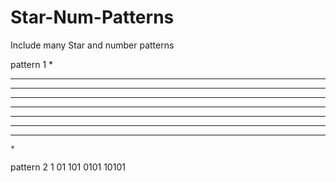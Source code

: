 # Star-Num-Patterns
Include many Star and number patterns 


pattern 1 
    *
   ***
  *****
 *******
*********
 *******
  *****
   ***
    *
    
pattern 2
1
01
101
0101
10101
